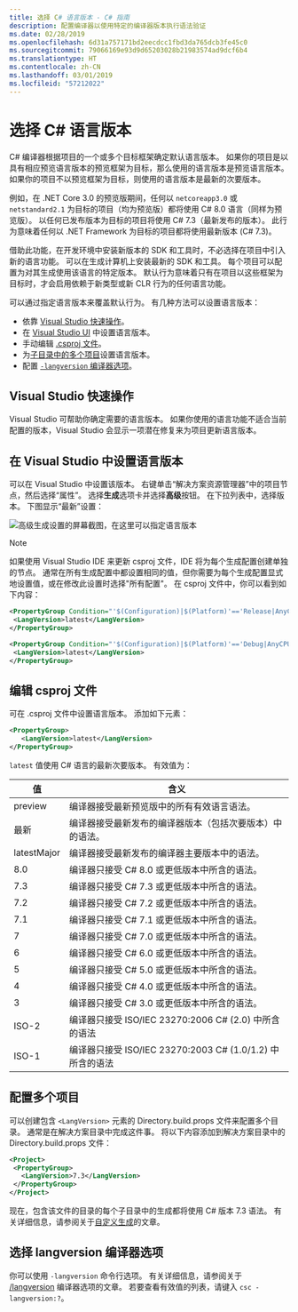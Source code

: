 ```yaml
---
title: 选择 C# 语言版本 - C# 指南
description: 配置编译器以使用特定的编译器版本执行语法验证
ms.date: 02/28/2019
ms.openlocfilehash: 6d31a757171bd2eecdcc1fbd3da765dcb3fe45c0
ms.sourcegitcommit: 79066169e93d9d65203028b21983574ad9dcf6b4
ms.translationtype: HT
ms.contentlocale: zh-CN
ms.lasthandoff: 03/01/2019
ms.locfileid: "57212022"
---
```

# <a name="select-the-c-language-version"></a>选择 C# 语言版本

C# 编译器根据项目的一个或多个目标框架确定默认语言版本。 如果你的项目是以具有相应预览语言版本的预览框架为目标，那么使用的语言版本是预览语言版本。 如果你的项目不以预览框架为目标，则使用的语言版本是最新的次要版本。

例如，在 .NET Core 3.0 的预览版期间，任何以 `netcoreapp3.0` 或 `netstandard2.1` 为目标的项目（均为预览版）都将使用 C# 8.0 语言（同样为预览版）。 以任何已发布版本为目标的项目将使用 C# 7.3（最新发布的版本）。 此行为意味着任何以 .NET Framework 为目标的项目都将使用最新版本 (C# 7.3)。 

借助此功能，在开发环境中安装新版本的 SDK 和工具时，不必选择在项目中引入新的语言功能。 可以在生成计算机上安装最新的 SDK 和工具。 每个项目可以配置为对其生成使用该语言的特定版本。 默认行为意味着只有在项目以这些框架为目标时，才会启用依赖于新类型或新 CLR 行为的任何语言功能。

可以通过指定语言版本来覆盖默认行为。 有几种方法可以设置语言版本：

- 依靠 [Visual Studio 快速操作](#visual-studio-quick-action)。
- 在 [Visual Studio UI](#set-the-language-version-in-visual-studio) 中设置语言版本。
- 手动编辑 [.csproj 文件](#edit-the-csproj-file)。
- 为[子目录中的多个项目](#configure-multiple-projects)设置语言版本。
- 配置 [`-langversion` 编译器选项](#set-the-langversion-compiler-option)。

## <a name="visual-studio-quick-action"></a>Visual Studio 快速操作

Visual Studio 可帮助你确定需要的语言版本。 如果你使用的语言功能不适合当前配置的版本，Visual Studio 会显示一项潜在修复来为项目更新语言版本。

## <a name="set-the-language-version-in-visual-studio"></a>在 Visual Studio 中设置语言版本

可以在 Visual Studio 中设置该版本。 右键单击“解决方案资源管理器”中的项目节点，然后选择“属性”。 选择**生成**选项卡并选择**高级**按钮。 在下拉列表中，选择版本。 下图显示“最新”设置：

![高级生成设置的屏幕截图，在这里可以指定语言版本](./media/configure-language-version/advanced-build-settings.png)

> [!NOTE]
> 如果使用 Visual Studio IDE 来更新 csproj 文件，IDE 将为每个生成配置创建单独的节点。 通常在所有生成配置中都设置相同的值，但你需要为每个生成配置显式地设置值，或在修改此设置时选择"所有配置"。 在 csproj 文件中，你可以看到如下内容：
>
>```xml
> <PropertyGroup Condition="'$(Configuration)|$(Platform)'=='Release|AnyCPU'">
>  <LangVersion>latest</LangVersion>
></PropertyGroup>
>
> <PropertyGroup Condition="'$(Configuration)|$(Platform)'=='Debug|AnyCPU'">
>  <LangVersion>latest</LangVersion>
> </PropertyGroup>
> ```
>

## <a name="edit-the-csproj-file"></a>编辑 csproj 文件

可在 .csproj 文件中设置语言版本。 添加如下元素：

```xml
<PropertyGroup>
   <LangVersion>latest</LangVersion>
</PropertyGroup>
```

`latest` 值使用 C# 语言的最新次要版本。 有效值为：

|值|含义|
|------------|-------------|
|preview|编译器接受最新预览版中的所有有效语言语法。|
|最新|编译器接受最新发布的编译器版本（包括次要版本）中的语法。|
|latestMajor|编译器接受最新发布的编译器主要版本中的语法。|
|8.0|编译器只接受 C# 8.0 或更低版本中所含的语法。|
|7.3|编译器只接受 C# 7.3 或更低版本中所含的语法。|
|7.2|编译器只接受 C# 7.2 或更低版本中所含的语法。|
|7.1|编译器只接受 C# 7.1 或更低版本中所含的语法。|
|7|编译器只接受 C# 7.0 或更低版本中所含的语法。|
|6|编译器只接受 C# 6.0 或更低版本中所含的语法。|
|5|编译器只接受 C# 5.0 或更低版本中所含的语法。|
|4|编译器只接受 C# 4.0 或更低版本中所含的语法。|
|3|编译器只接受 C# 3.0 或更低版本中所含的语法。|
|ISO-2|编译器只接受 ISO/IEC 23270:2006 C# (2.0) 中所含的语法 |
|ISO-1|编译器只接受 ISO/IEC 23270:2003 C# (1.0/1.2) 中所含的语法 |

## <a name="configure-multiple-projects"></a>配置多个项目

可以创建包含 `<LangVersion>` 元素的 Directory.build.props 文件来配置多个目录。 通常是在解决方案目录中完成这件事。 将以下内容添加到解决方案目录中的 Directory.build.props 文件：

```xml
<Project>
 <PropertyGroup>
   <LangVersion>7.3</LangVersion>
 </PropertyGroup>
</Project>
```

现在，包含该文件的目录的每个子目录中的生成都将使用 C# 版本 7.3 语法。 有关详细信息，请参阅关于[自定义生成](/visualstudio/msbuild/customize-your-build)的文章。

## <a name="set-the-langversion-compiler-option"></a>选择 langversion 编译器选项

你可以使用 `-langversion` 命令行选项。 有关详细信息，请参阅关于 [/langversion](../language-reference/compiler-options/langversion-compiler-option.md) 编译器选项的文章。 若要查看有效值的列表，请键入 `csc -langversion:?`。
